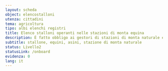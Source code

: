 ```yaml
---
layout: scheda
object: elencostalloni
utenza: cittadini
tema: agricoltura
tipo: albi elenchi registri
title: Elenco stalloni operanti nelle stazioni di monta equina
description: È fatto obbligo ai gestori di stazioni di monta naturale equina di iscrivere i propri animali riproduttori nell’elenco stalloni
subtitle: stallone, equini, asini, stazione di monta naturale
status: Livello2
statusLink: /onboard
evidenza: 0
lang: it
---
```

